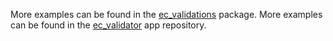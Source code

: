 More examples can be found in the [ec_validations](https://github.com/JaviKo500/ec_validations/tree/main/example) package.
More examples can be found in the [ec_validator](https://github.com/JaviKo500/ec-validator) app repository.